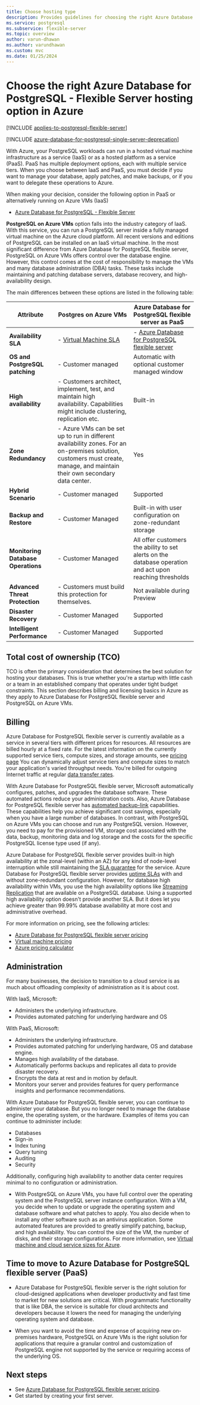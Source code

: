 ```yaml
---
title: Choose hosting type
description: Provides guidelines for choosing the right Azure Database for PostgreSQL - Flexible Server hosting option for your deployments.
ms.service: postgresql
ms.subservice: flexible-server
ms.topic: overview
author: varun-dhawan
ms.author: varundhawan
ms.custom: mvc
ms.date: 01/25/2024
---
```


# Choose the right Azure Database for PostgreSQL - Flexible Server hosting option in Azure

[!INCLUDE [applies-to-postgresql-flexible-server](../includes/applies-to-postgresql-flexible-server.md)]

[!INCLUDE [azure-database-for-postgresql-single-server-deprecation](../includes/azure-database-for-postgresql-single-server-deprecation.md)]

With Azure, your PostgreSQL workloads can run in a hosted virtual machine infrastructure as a service (IaaS) or as a hosted platform as a service (PaaS). PaaS has multiple deployment options, each with multiple service tiers. When you choose between IaaS and PaaS, you must decide if you want to manage your database, apply patches, and make backups, or if you want to delegate these operations to Azure.

When making your decision, consider the following option in PaaS or alternatively running on Azure VMs (IaaS)
- [Azure Database for PostgreSQL - Flexible Server](../flexible-server/overview.md)

**PostgreSQL on Azure VMs** option falls into the industry category of IaaS. With this service, you can run a PostgreSQL server inside a fully managed virtual machine on the Azure cloud platform. All recent versions and editions of PostgreSQL can be installed on an IaaS virtual machine. In the most significant difference from Azure Database for PostgreSQL flexible server, PostgreSQL on Azure VMs offers control over the database engine. However, this control comes at the cost of responsibility to manage the VMs and many database administration (DBA) tasks. These tasks include maintaining and patching database servers, database recovery, and high-availability design.

The main differences between these options are listed in the following table:

| **Attribute**                      | **Postgres on Azure VMs**                                                                                                                                                   | **Azure Database for PostgreSQL flexible server as PaaS**                                                                                                      |
|------------------------------------|-----------------------------------------------------------------------------------------------------------------------------------------------------------------------------|-----------------------------------------------------------------------------------------------------------------------------|
| **Availability SLA**               | - [Virtual Machine SLA](https://azure.microsoft.com/support/legal/sla/virtual-machines)     | - [Azure Database for PostgreSQL flexible server](https://azure.microsoft.com/support/legal/sla/postgresql)  |
| **OS and PostgreSQL patching**     | - Customer managed               | Automatic with optional customer managed window             |
| **High availability**              | - Customers architect, implement, test, and maintain high availability. Capabilities might include clustering, replication etc.    | Built-in  |
| **Zone Redundancy**    | - Azure VMs can be set up to run in different availability zones. For an on-premises solution, customers must create, manage, and maintain their own secondary data center. | Yes  |
| **Hybrid Scenario**                | - Customer managed   | Supported    |
| **Backup and Restore**             | - Customer Managed      | Built-in with user configuration on zone-redundant storage   |
| **Monitoring Database Operations** | - Customer Managed   | All offer customers the ability to set alerts on the database operation and act upon reaching thresholds |
| **Advanced Threat Protection**     | - Customers must build this protection for themselves.   | Not available during Preview        |
| **Disaster Recovery**              | - Customer Managed  | Supported        |
| **Intelligent Performance**        | - Customer Managed    | Supported    |

## Total cost of ownership (TCO)

TCO is often the primary consideration that determines the best solution for hosting your databases. This is true whether you're a startup with little cash or a team in an established company that operates under tight budget constraints. This section describes billing and licensing basics in Azure as they apply to Azure Database for PostgreSQL flexible server and PostgreSQL on Azure VMs.

## Billing

Azure Database for PostgreSQL flexible server is currently available as a service in several tiers with different prices for resources. All resources are billed hourly at a fixed rate. For the latest information on the currently supported service tiers, compute sizes, and storage amounts, see [pricing page](https://azure.microsoft.com/pricing/details/postgresql/server/) You can dynamically adjust service tiers and compute sizes to match your application's varied throughput needs. You're billed for outgoing Internet traffic at regular [data transfer rates](https://azure.microsoft.com/pricing/details/data-transfers/).

With Azure Database for PostgreSQL flexible server, Microsoft automatically configures, patches, and upgrades the database software. These automated actions reduce your administration costs. Also, Azure Database for PostgreSQL flexible server has [automated backup-link]() capabilities. These capabilities help you achieve significant cost savings, especially when you have a large number of databases. In contrast, with PostgreSQL on Azure VMs you can choose and run any PostgreSQL version. However, you need to pay for the provisioned VM, storage cost associated with the data, backup, monitoring data and log storage and the costs for the specific PostgreSQL license type used (if any).

Azure Database for PostgreSQL flexible server provides built-in high availability at the zonal-level (within an AZ) for any kind of node-level interruption while still maintaining the [SLA guarantee](https://azure.microsoft.com/support/legal/sla/postgresql/v1_2/) for the service. Azure Database for PostgreSQL flexible server provides [uptime SLAs](https://azure.microsoft.com/support/legal/sla/postgresql/v1_2/) with and without zone-redundant configuration. However, for database high availability within VMs, you use the high availability options like [Streaming Replication](https://www.postgresql.org/docs/12/warm-standby.html#STREAMING-REPLICATION) that are available on a PostgreSQL database. Using a supported high availability option doesn't provide another SLA. But it does let you achieve greater than 99.99% database availability at more cost and administrative overhead.

For more information on pricing, see the following articles:
- [Azure Database for PostgreSQL flexible server pricing](https://azure.microsoft.com/pricing/details/postgresql/server/)
- [Virtual machine pricing](https://azure.microsoft.com/pricing/details/virtual-machines/)
- [Azure pricing calculator](https://azure.microsoft.com/pricing/calculator/)

## Administration

For many businesses, the decision to transition to a cloud service is as much about offloading complexity of administration as it is about cost.

With IaaS, Microsoft:

- Administers the underlying infrastructure.
- Provides automated patching for underlying hardware and OS

With PaaS, Microsoft:

- Administers the underlying infrastructure.
- Provides automated patching for underlying hardware, OS and database engine.
- Manages high availability of the database.
- Automatically performs backups and replicates all data to provide disaster recovery.
- Encrypts the data at rest and in motion by default.
- Monitors your server and provides features for query performance insights and performance recommendations.

With Azure Database for PostgreSQL flexible server, you can continue to administer your database. But you no longer need to manage the database engine, the operating system, or the hardware. Examples of items you can continue to administer include:

- Databases
- Sign-in
- Index tuning
- Query tuning
- Auditing
- Security

Additionally, configuring high availability to another data center requires minimal to no configuration or administration.

- With PostgreSQL on Azure VMs, you have full control over the operating system and the PostgreSQL server instance configuration. With a VM, you decide when to update or upgrade the operating system and database software and what patches to apply. You also decide when to install any other software such as an antivirus application. Some automated features are provided to greatly simplify patching, backup, and high availability. You can control the size of the VM, the number of disks, and their storage configurations. For more information, see [Virtual machine and cloud service sizes for Azure](../../virtual-machines/sizes.md).

## Time to move to Azure Database for PostgreSQL flexible server (PaaS)

- Azure Database for PostgreSQL flexible server is the right solution for cloud-designed applications when developer productivity and fast time to market for new solutions are critical. With programmatic functionality that is like DBA, the service is suitable for cloud architects and developers because it lowers the need for managing the underlying operating system and database.

- When you want to avoid the time and expense of acquiring new on-premises hardware, PostgreSQL on Azure VMs is the right solution for applications that require a granular control and customization of PostgreSQL engine not supported by the service or requiring access of the underlying OS.

## Next steps

- See [Azure Database for PostgreSQL flexible server pricing](https://azure.microsoft.com/pricing/details/postgresql/server/).
- Get started by creating your first server.
